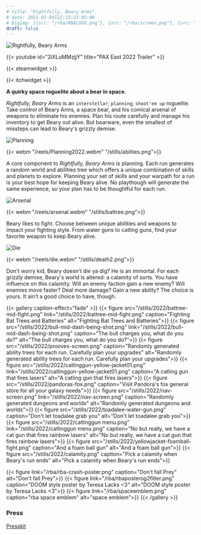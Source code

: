 ```yaml
---
# title: "Rightfully, Beary Arms"
# date: 2021-02-04T22:15:23-05:00
# bigimg: [{src: "/rba/RBALOGO.png"}, {src: "/rba/screen.png"}, {src: "/stills/the-thinker-still.png"}]
draft: false
---
```


![Rightfully, Beary Arms](/rba/logo4.png)

{{< youtube id="2iXLuMMzjjY" title="PAX East 2022 Trailer" >}}

{{< steamwidget >}}

{{< itchwidget >}}

**A quirky space roguelite about a bear in space.**

_Rightfully, Beary Arms_ is an `interstellar`; `planning`; `shoot'em up` roguelite. Take control of Beary Arms, a space bear, and his comical arsenal of weapons to eliminate  his enemies. Plan his route carefully and manage his inventory to get Beary out alive. But bearware, even the smallest of missteps can lead to Beary's grizzly demise.


![Planning](/banners/virtualbanner-planning.png)

{{< webm "/reels/Planning2022.webm" "/stills/abilties.png">}}

A core component to _Rightfully, Beary Arms_ is planning. Each run generates a random world and abilities tree which offers a unique combination of skills and planets to explore. Planning your set of skills and your warpath for a run is your best hope for keeping Beary alive. No playthough will generate the same experience, so your plan has to be thoughtful for each run.

![Arsenal](/banners/virtualbanner-arsenal.png)

{{< webm "/reels/arsenal.webm" "/stills/battree.png">}}

Beary likes to fight. Choose between unique abilities and weapons to impact your fighting style. From water guns to catling guns, find your favorite weapon to keep Beary alive.


![Die](/banners/virtualbanner-die.png)

{{< webm "/reels/die.webm" "/stills/death2.png">}}

Don't worry kid, Beary doesn't die ya dig? He is an immortal. For each grizzly demise, Beary's world is altered: a calamity of sorts. You have influence on this calamity. Will an enemy faction gain a new enemy? Will enemies move faster? Deal more damage? Gain a new ability? The choice is yours. It ain’t a good choice to have, though.




{{< gallery caption-effect="fade" >}}
  {{< figure src="/stills/2022/battree-mid-fight.png" link="/stills/2022/battree-mid-fight.png" caption="Fighting Bat Trees and Batteries" alt="Fighting Bat Trees and Batteries">}}
  {{< figure src="/stills/2022/bull-mid-dash-being-shot.png" link="/stills/2022/bull-mid-dash-being-shot.png" caption="The bull charges you, what do you do?" alt="The bull charges you, what do you do?">}}
  {{< figure src="/stills/2022/prooves-screen.png" caption="Randomly generated ability trees for each run. Carefully plan your upgrades" alt="Randomly generated ability trees for each run. Carefully plan your upgrades">}}
  {{< figure src="/stills/2022/catlinggun-yellow-jacket01.png" link="/stills/2022/catlinggun-yellow-jacket01.png" caption="A catling gun that fires lasers" alt="A catling gun that fires lasers">}}
  {{< figure src="/stills/2022/pandoras-fox.png" caption="Visit Pandora's fox general store for all your galaxy needs">}}
  {{< figure src="/stills/2022/nav-screen.png" link="/stills/2022/nav-screen.png" caption="Randomly generated dungeons and worlds" alt="Randomly generated dungeons and worlds">}}
  {{< figure src="/stills/2022/toadalee-water-gun.png" caption="Don't let toadalee grab you" alt="Don't let toadalee grab you">}}
  {{< figure src="/stills/2022/catlinggun menu.png" link="/stills/2022/catlinggun menu.png" caption="No but really, we have a cat gun that fires rainbow lasers" alt="No but really, we have a cat gun that fires rainbow lasers">}}
  {{< figure src="/stills/2022/yellowjacket-foamball-fight.png" caption="And a foam ball gun" alt="And a foam ball gun">}}
  {{< figure src="/stills/2022/calamity.png" caption="Pick a calamity when Beary's run ends" alt="Pick a calamity when Beary's run ends">}}


  {{< figure link="/rba/rba-crash-poster.png" caption="Don't fall Prey" alt="Don't fall Prey">}}
  {{< figure link="/rba/rbaposterog2filter.png" caption="DOOM style poster by Teresa Lacks <3" alt="DOOM style poster by Teresa Lacks <3">}}
  {{< figure link="/rba/spaceemblem.png" caption="rba space emblem" alt="space emblem">}}
{{< /gallery >}}


### Press

[Presskit](https://daylightbasementstudio.com/press/rba)